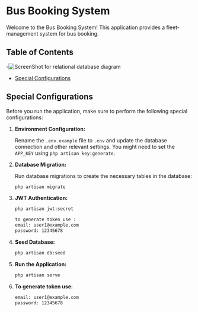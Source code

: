 # Bus Booking System

Welcome to the Bus Booking System! This application provides a fleet-management system for bus booking.

## Table of Contents
-![ScreenShot for relational database diagram](https://drive.google.com/file/d/1E-socGvH435aFASuMTJ9MczhAcVv7O2b/view?usp=sharing)

- [Special Configurations](#special-configurations)


## Special Configurations

Before you run the application, make sure to perform the following special configurations:

1. **Environment Configuration:**

   Rename the `.env.example` file to `.env` and update the database connection and other relevant settings. You might need to set the `APP_KEY` using `php artisan key:generate`.

2. **Database Migration:**

   Run database migrations to create the necessary tables in the database:

   ```sh
   php artisan migrate
3. **JWT Authentication:**
   ```sh
   php artisan jwt:secret

   to generate token use :
   email: user1@example.com
   password: 12345678

4. **Seed Database:**
   ```sh
   php artisan db:seed

5. **Run the Application:**
   ```sh
   php artisan serve


  6. **To generate token use:**
        ```sh
      email: user1@example.com
      password: 12345678


